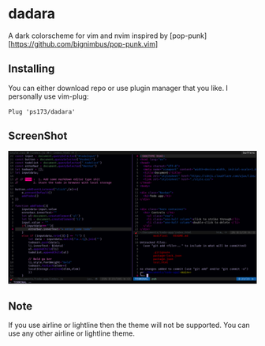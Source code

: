 # dadara 
A dark colorscheme for vim and nvim inspired by [pop-punk][https://github.com/bignimbus/pop-punk.vim]

## Installing 
You can either download repo or use plugin manager that you like. I personally use vim-plug:

    Plug 'ps173/dadara'

## ScreenShot
![ScreenShot](./screenshots/mycolorscheme.png)

## Note 
If you use airline or lightline then the theme will not be supported.
You can use any other airline or lightline theme.
